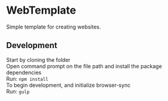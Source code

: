# WebTemplate
Simple template for creating websites. 

## Development
Start by cloning the folder\
Open command prompt on the file path and install the package dependencies\
	Run: `npm install`\
To begin development, and initialize browser-sync\
	Run: `gulp`
